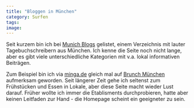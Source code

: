 ```yaml
---
title: "Bloggen in München"
category: Surfen
tags: 
image: 
---
```


Seit kurzem bin ich bei [Munich Blogs](http://www.munichblogs.com/) gelistet, einem Verzeichnis mit lauter Tagebuchschreibern aus München. Ich kenne die Seite noch nicht lange, aber es gibt viele unterschiedliche Kategorien mit v.a. lokal informativen Beiträgen.

Zum Beispiel bin ich via [minga.de](http://www.minga.de/) gleich mal auf [Brunch München](http://www.brunch-muenchen.de/) aufmerksam geworden. Seit längerer Zeit gehe ich seltenst zum Frühstücken und Essen in Lokale, aber diese Seite macht wieder Lust darauf. Früher wollte ich immer die Etablisments durchprobieren, hatte aber keinen Leitfaden zur Hand - die Homepage scheint ein geeigneter zu sein.

